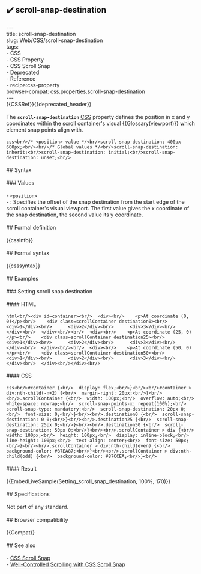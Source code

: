 ## ✔️ scroll-snap-destination 
 ---<br/>title: scroll-snap-destination<br/>slug: Web/CSS/scroll-snap-destination<br/>tags:<br/>  - CSS<br/>  - CSS Property<br/>  - CSS Scroll Snap<br/>  - Deprecated<br/>  - Reference<br/>  - recipe:css-property<br/>browser-compat: css.properties.scroll-snap-destination<br/>---<br/>{{CSSRef}}{{deprecated_header}}<br/><br/>The **`scroll-snap-destination`** [CSS](/en-US/docs/Web/CSS) property defines the position in x and y coordinates within the scroll container's visual {{Glossary(viewport)}} which element snap points align with.<br/><br/>```css<br/>/* <position> value */<br/>scroll-snap-destination: 400px 600px;<br/><br/>/* Global values */<br/>scroll-snap-destination: inherit;<br/>scroll-snap-destination: initial;<br/>scroll-snap-destination: unset;<br/>```<br/><br/>## Syntax<br/><br/>### Values<br/><br/>- `<position>`<br/>  - : Specifies the offset of the snap destination from the start edge of the scroll container's visual viewport. The first value gives the x coordinate of the snap destination, the second value its y coordinate.<br/><br/>## Formal definition<br/><br/>{{cssinfo}}<br/><br/>## Formal syntax<br/><br/>{{csssyntax}}<br/><br/>## Examples<br/><br/>### Setting scroll snap destination<br/><br/>#### HTML<br/><br/>```html<br/><div id=container><br/>  <div><br/>    <p>At coordinate (0, 0)</p><br/>    <div class=scrollContainer destination0><br/>      <div>1</div><br/>      <div>2</div><br/>      <div>3</div><br/>    </div><br/>  </div><br/><br/>  <div><br/>    <p>At coordinate (25, 0)</p><br/>    <div class=scrollContainer destination25><br/>      <div>1</div><br/>      <div>2</div><br/>      <div>3</div><br/>    </div><br/>  </div><br/><br/>  <div><br/>    <p>At coordinate (50, 0)</p><br/>    <div class=scrollContainer destination50><br/>      <div>1</div><br/>      <div>2</div><br/>      <div>3</div><br/>    </div><br/>  </div><br/></div><br/>```<br/><br/>#### CSS<br/><br/>```css<br/>#container {<br/>  display: flex;<br/>}<br/><br/>#container > div:nth-child(-n+2) {<br/>  margin-right: 20px;<br/>}<br/><br/>.scrollContainer {<br/>  width: 100px;<br/>  overflow: auto;<br/>  white-space: nowrap;<br/>  scroll-snap-points-x: repeat(100%);<br/>  scroll-snap-type: mandatory;<br/>  scroll-snap-destination: 20px 0;<br/>  font-size: 0;<br/>}<br/><br/>.destination0 {<br/>  scroll-snap-destination: 0 0;<br/>}<br/><br/>.destination25 {<br/>  scroll-snap-destination: 25px 0;<br/>}<br/><br/>.destination50 {<br/>  scroll-snap-destination: 50px 0;<br/>}<br/><br/>.scrollContainer > div {<br/>  width: 100px;<br/>  height: 100px;<br/>  display: inline-block;<br/>  line-height: 100px;<br/>  text-align: center;<br/>  font-size: 50px;<br/>}<br/><br/>.scrollContainer > div:nth-child(even) {<br/>  background-color: #87EA87;<br/>}<br/><br/>.scrollContainer > div:nth-child(odd) {<br/>  background-color: #87CCEA;<br/>}<br/>```<br/><br/>#### Result<br/><br/>{{EmbedLiveSample(Setting_scroll_snap_destination, 100%, 170)}}<br/><br/>## Specifications<br/><br/>Not part of any standard.<br/><br/>## Browser compatibility<br/><br/>{{Compat}}<br/><br/>## See also<br/><br/>- [CSS Scroll Snap](/en-US/docs/Web/CSS/CSS_Scroll_Snap)<br/>- [Well-Controlled Scrolling with CSS Scroll Snap](https://web.dev/css-scroll-snap/)<br/>